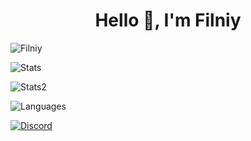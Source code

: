 <h1 align="center">Hello 👋, I'm Filniy</h1>
<p> <img src="https://komarev.com/ghpvc/?username=Filniy&label=Profile%20views&color=0e75b6&style=flat" alt="Filniy" /> </p>
<p> <img alt="Stats" src="https://github-readme-stats.vercel.app/api?username=Filniy&count_private=true&show_icons=true&show_icons=true&theme=dracula" /> </p>
<p> <img alt="Stats2" src="https://github-readme-streak-stats.herokuapp.com/?user=Filniy&theme=dracula" /> </p>
<p> <img alt="Languages" src="https://github-readme-stats.vercel.app/api/top-langs/?username=Filniy&layout=compact&langs_count=10&show_icons=true&theme=dracula" /> </p>
<a href="https://discord.com/users/617359404848906250"><img src="https://lanyard.cnrad.dev/api/617359404848906250?borderRadius=20px&bg=00000000" alt="Discord" /></a>
<!--
**Filniy/Filniy** is a ✨ _special_ ✨ repository because its `README.md` (this file) appears on your GitHub profile.

Here are some ideas to get you started:

- 🔭 I’m currently working on ...
- 🌱 I’m currently learning ...
- 👯 I’m looking to collaborate on ...
- 🤔 I’m looking for help with ...
- 💬 Ask me about ...
- 📫 How to reach me: ...
- 😄 Pronouns: ...
- ⚡ Fun fact: ...
-->
